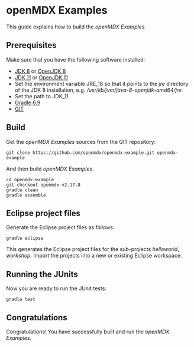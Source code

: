 # openMDX Examples #

This guide explains how to build the _openMDX Examples_.

## Prerequisites ##

Make sure that you have the following software installed:

* [JDK 8](http://www.oracle.com/technetwork/java/javase/downloads/) or [OpenJDK 8](https://openjdk.java.net/projects/jdk/8/)
* [JDK 11](http://www.oracle.com/technetwork/java/javase/downloads/) or [OpenJDK 11](https://openjdk.java.net/projects/jdk/11/)
* Set the environment variable JRE\_18 so that it points to the _jre_ directory of the JDK 8 installation, e.g. _/usr/lib/jvm/java-8-openjdk-amd64/jre_
* Set the path to JDK\_11
* [Gradle 6.9](https://gradle.org/install/)
* [GIT](http://git-scm.com/downloads)

## Build ##

Get the _openMDX Examples_ sources from the GIT repository:

~~~~~~
git clone https://github.com/openmdx/openmdx-example.git openmdx-example
~~~~~~

And then build _openMDX Examples_.

~~~~~~
cd openmdx-example
git checkout openmdx-v2.17.8
gradle clean
gradle assemble
~~~~~~

## Eclipse project files ##

Generate the Eclipse project files as follows:

```
gradle eclipse
```

This generates the Eclipse project files for the sub-projects _helloworld_, _workshop_. Import the projects into a new or existing Eclipse workspace.  

## Running the JUnits ##

Now you are ready to run the JUnit tests:

~~~~~~
gradle test
~~~~~~

## Congratulations ##
Congratulations! You have successfully built and run the _openMDX Examples_.
